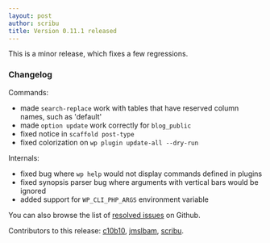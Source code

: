 ```yaml
---
layout: post
author: scribu
title: Version 0.11.1 released
---
```

This is a minor release, which fixes a few regressions.

<div class="announcement changes" markdown="1">

### <i class="icon-info-circled"></i> Changelog

Commands:

* made `search-replace` work with tables that have reserved column names, such as 'default'
* made `option update` work correctly for `blog_public`
* fixed notice in `scaffold post-type`
* fixed colorization on `wp plugin update-all --dry-run`

Internals:

* fixed bug where `wp help` would not display commands defined in plugins
* fixed synopsis parser bug where arguments with vertical bars would be ignored
* added support for `WP_CLI_PHP_ARGS` environment variable

You can also browse the list of [resolved issues](https://github.com/wp-cli/wp-cli/issues?milestone=15&state=closed) on Github.

</div>

Contributors to this release: [c10b10](https://github.com/c10b10), [jmslbam](https://github.com/jmslbam), [scribu](https://github.com/scribu).
